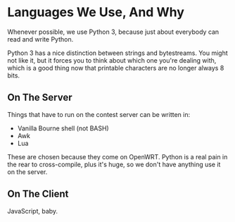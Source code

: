 Languages We Use, And Why
==================

Whenever possible, we use Python 3,
because just about everybody can read and write Python.

Python 3 has a nice distinction between strings and bytestreams.
You might not like it,
but it forces you to think about which one you're dealing with,
which is a good thing now that printable characters are no longer always 8 bits.


On The Server
-------------------

Things that have to run on the contest server can be written in:

* Vanilla Bourne shell (not BASH)
* Awk
* Lua

These are chosen because they come on OpenWRT.
Python is a real pain in the rear to cross-compile,
plus it's huge,
so we don't have anything use it on the server.


On The Client
------------------

JavaScript, baby.
